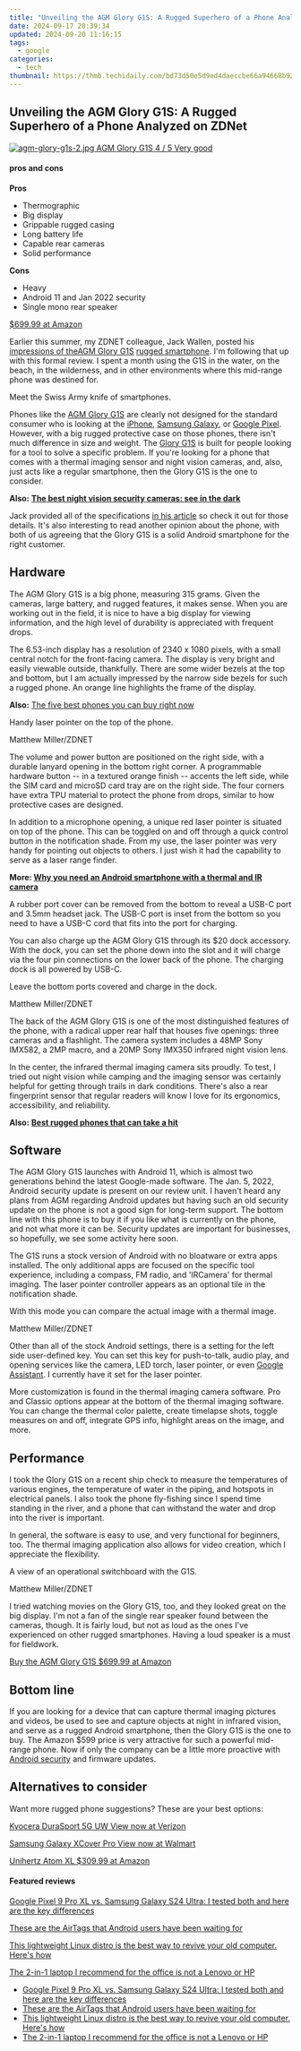 ```yaml
---
title: "Unveiling the AGM Glory G1S: A Rugged Superhero of a Phone Analyzed on ZDNet"
date: 2024-09-17 20:39:34
updated: 2024-09-20 11:16:15
tags:
  - google
categories:
  - tech
thumbnail: https://thmb.techidaily.com/bd73d50e5d9ed4daeccbe66a94668b925bf784c3cbb50495af3357fea0a04a08.png
---
```


## Unveiling the AGM Glory G1S: A Rugged Superhero of a Phone Analyzed on ZDNet

[![agm-glory-g1s-2.jpg](https://www.zdnet.com/a/img/2022/09/21/5ac1a6d1-1388-4782-a8d8-33bb1b94697f/agm-glory-g1s-2.jpg) AGM Glory G1S 4 / 5  Very good](https://buy.geni.us/Proxy.ashx?TSID=368250&GR%5FURL=https%3A%2F%2Fwww.amazon.com%2Fdp%2FB09YYKNRPZ%3FlinkCode%3Dogi%26th%3D1%26psc%3D1%26tag%3Dzd-buy-button-20%26ascsubtag%3D%5F%5FCOM%5FCLICK%5FID%5F%5F%7Cc70aaf48-0706-4df9-8629-cd3fbb59d71f%7Cdtp&dtb=1) 

#### pros and cons

**Pros** 
* Thermographic
* Big display
* Grippable rugged casing
* Long battery life
* Capable rear cameras
* Solid performance

**Cons** 
* Heavy
* Android 11 and Jan 2022 security
* Single mono rear speaker

[$699.99 at Amazon](https://buy.geni.us/Proxy.ashx?TSID=368250&GR%5FURL=https%3A%2F%2Fwww.amazon.com%2Fdp%2FB09YYKNRPZ%3FlinkCode%3Dogi%26th%3D1%26psc%3D1%26tag%3Dzd-buy-button-20%26ascsubtag%3D%5F%5FCOM%5FCLICK%5FID%5F%5F%7Cc70aaf48-0706-4df9-8629-cd3fbb59d71f%7Cdtp&dtb=1)

Earlier this summer, my ZDNET colleague, Jack Wallen, posted his [impressions of the](https://www.zdnet.com/article/the-agm-glory-g1s-phone-boasts-an-infrared-camera-and-laser-pointer/)[AGM Glory G1S](https://www.agmmobile.com/products/us-agm-glory-g1s) [rugged smartphone](https://www.zdnet.com/article/best-rugged-phone/). I'm following that up with this formal review. I spent a month using the G1S in the water, on the beach, in the wilderness, and in other environments where this mid-range phone was destined for. 

Meet the Swiss Army knife of smartphones.

Phones like the [AGM Glory G1S](https://buy.geni.us/Proxy.ashx?TSID=368250&GR%5FURL=https%3A%2F%2Fwww.amazon.com%2FAGM-Smartphone-Unlocked-Snapdragon-Waterproof%2Fdp%2FB09YYKNRPZ%3Ftag%3Dzd-buy-button-20%26ascsubtag%3D%5F%5FCOM%5FCLICK%5FID%5F%5F%7Cc70aaf48-0706-4df9-8629-cd3fbb59d71f%7Cdtp&dtb=1) are clearly not designed for the standard consumer who is looking at the [iPhone](https://www.zdnet.com/article/best-iphone/), [Samsung Galaxy](https://www.zdnet.com/article/best-samsung-phone/), or [Google Pixel](https://www.zdnet.com/article/best-google-phone/). However, with a big rugged protective case on those phones, there isn't much difference in size and weight. The [Glory G1S](https://buy.geni.us/Proxy.ashx?TSID=368250&GR%5FURL=https%3A%2F%2Fwww.amazon.com%2FAGM-Smartphone-Unlocked-Snapdragon-Waterproof%2Fdp%2FB09YYKNRPZ%3Ftag%3Dzd-buy-button-20%26ascsubtag%3D%5F%5FCOM%5FCLICK%5FID%5F%5F%7Cc70aaf48-0706-4df9-8629-cd3fbb59d71f%7Cdtp&dtb=1) is built for people looking for a tool to solve a specific problem. If you're looking for a phone that comes with a thermal imaging sensor and night vision cameras, and, also, just acts like a regular smartphone, then the Glory G1S is the one to consider. 

**Also:** [**The best night vision security cameras: see in the dark**](https://www.zdnet.com/home-and-office/smart-home/the-best-night-vision-security-camera/)

Jack provided all of the specifications [in his article](https://www.zdnet.com/article/the-agm-glory-g1s-phone-boasts-an-infrared-camera-and-laser-pointer/#link={%22role%22:%22standard%22,%22href%22:%22https://www.zdnet.com/article/the-agm-glory-g1s-phone-boasts-an-infrared-camera-and-laser-pointer/%22,%22target%22:%22%22,%22absolute%22:%22%22,%22linkText%22:%22impressions%20of%20the%20%22}) so check it out for those details. It's also interesting to read another opinion about the phone, with both of us agreeing that the Glory G1S is a solid Android smartphone for the right customer. 

##  Hardware 

The AGM Glory G1S is a big phone, measuring 315 grams. Given the cameras, large battery, and rugged features, it makes sense. When you are working out in the field, it is nice to have a big display for viewing information, and the high level of durability is appreciated with frequent drops. 

The 6.53-inch display has a resolution of 2340 x 1080 pixels, with a small central notch for the front-facing camera. The display is very bright and easily viewable outside, thankfully. There are some wider bezels at the top and bottom, but I am actually impressed by the narrow side bezels for such a rugged phone. An orange line highlights the frame of the display. 

**Also:** [The five best phones you can buy right now](https://www.zdnet.com/article/best-phone/)

Handy laser pointer on the top of the phone.

Matthew Miller/ZDNET

The volume and power button are positioned on the right side, with a durable lanyard opening in the bottom right corner. A programmable hardware button -- in a textured orange finish -- accents the left side, while the SIM card and microSD card tray are on the right side. The four corners have extra TPU material to protect the phone from drops, similar to how protective cases are designed. 

In addition to a microphone opening, a unique red laser pointer is situated on top of the phone. This can be toggled on and off through a quick control button in the notification shade. From my use, the laser pointer was very handy for pointing out objects to others. I just wish it had the capability to serve as a laser range finder. 

**More: [Why you need an Android smartphone with a thermal and IR camera](https://www.zdnet.com/article/why-you-need-an-android-smartphone-with-a-thermal-and-ir-camera/)**

A rubber port cover can be removed from the bottom to reveal a USB-C port and 3.5mm headset jack. The USB-C port is inset from the bottom so you need to have a USB-C cord that fits into the port for charging. 

You can also charge up the AGM Glory G1S through its $20 dock accessory. With the dock, you can set the phone down into the slot and it will charge via the four pin connections on the lower back of the phone. The charging dock is all powered by USB-C. 

Leave the bottom ports covered and charge in the dock.

Matthew Miller/ZDNET

The back of the AGM Glory G1S is one of the most distinguished features of the phone, with a radical upper rear half that houses five openings: three cameras and a flashlight. The camera system includes a 48MP Sony IMX582, a 2MP macro, and a 20MP Sony IMX350 infrared night vision lens. 

In the center, the infrared thermal imaging camera sits proudly. To test, I tried out night vision while camping and the imaging sensor was certainly helpful for getting through trails in dark conditions. There's also a rear fingerprint sensor that regular readers will know I love for its ergonomics, accessibility, and reliability. 

**Also:** [**Best rugged phones that can take a hit**](https://www.zdnet.com/article/best-rugged-phone/)

##  Software 

The AGM Glory G1S launches with Android 11, which is almost two generations behind the latest Google-made software. The Jan. 5, 2022, Android security update is present on our review unit. I haven't heard any plans from AGM regarding Android updates but having such an old security update on the phone is not a good sign for long-term support. The bottom line with this phone is to buy it if you like what is currently on the phone, and not what more it can be. Security updates are important for businesses, so hopefully, we see some activity here soon. 

The G1S runs a stock version of Android with no bloatware or extra apps installed. The only additional apps are focused on the specific tool experience, including a compass, FM radio, and 'IRCamera' for thermal imaging. The laser pointer controller appears as an optional tile in the notification shade. 

With this mode you can compare the actual image with a thermal image.

Matthew Miller/ZDNET

Other than all of the stock Android settings, there is a setting for the left side user-defined key. You can set this key for push-to-talk, audio play, and opening services like the camera, LED torch, laser pointer, or even [Google Assistant](https://www.zdnet.com/article/smart-home-standard-google-matter-coming-later-this-year/). I currently have it set for the laser pointer. 

More customization is found in the thermal imaging camera software. Pro and Classic options appear at the bottom of the thermal imaging software. You can change the thermal color palette, create timelapse shots, toggle measures on and off, integrate GPS info, highlight areas on the image, and more. 

##  Performance 

I took the Glory G1S on a recent ship check to measure the temperatures of various engines, the temperature of water in the piping, and hotspots in electrical panels. I also took the phone fly-fishing since I spend time standing in the river, and a phone that can withstand the water and drop into the river is important. 

In general, the software is easy to use, and very functional for beginners, too. The thermal imaging application also allows for video creation, which I appreciate the flexibility. 

A view of an operational switchboard with the G1S.

Matthew Miller/ZDNET

I tried watching movies on the Glory G1S, too, and they looked great on the big display. I'm not a fan of the single rear speaker found between the cameras, though. It is fairly loud, but not as loud as the ones I've experienced on other rugged smartphones. Having a loud speaker is a must for fieldwork. 

[Buy the AGM Glory G1S $699.99 at Amazon](https://buy.geni.us/Proxy.ashx?TSID=368250&GR%5FURL=https%3A%2F%2Fwww.amazon.com%2Fdp%2FB09YYKNRPZ%3FlinkCode%3Dogi%26th%3D1%26psc%3D1%26tag%3Dzd-buy-button-20%26ascsubtag%3D%5F%5FCOM%5FCLICK%5FID%5F%5F%7Cc70aaf48-0706-4df9-8629-cd3fbb59d71f%7Cdtp&dtb=1)

##  Bottom line 

If you are looking for a device that can capture thermal imaging pictures and videos, be used to see and capture objects at night in infrared vision, and serve as a rugged Android smartphone, then the Glory G1S is the one to buy. The Amazon $599 price is very attractive for such a powerful mid-range phone. Now if only the company can be a little more proactive with [Android security](https://www.zdnet.com/article/android-security-how-this-new-malware-has-become-a-top-smartphone-threat/) and firmware updates. 

##  Alternatives to consider 

Want more rugged phone suggestions? These are your best options: 

[Kyocera DuraSport 5G UW View now at Verizon](https://www.anrdoezrs.net/links/9041660/type/dlg/sid/zd-%5F%5FCOM%5FCLICK%5FID%5F%5F-dtp/https://www.verizon.com/smartphones/kyocera-durasport-5g-uw)

[Samsung Galaxy XCover Pro View now at Walmart](https://goto.walmart.com/c/5597632/565706/9383?sharedId=zdnet&u=https%3A%2F%2Fwww.walmart.com%2Fip%2FSamsung-Galaxy-XCover-Pro-Black-64GB%2F142166714%3F&subId1=zd-__COM_CLICK_ID__-dtp)

[Unihertz Atom XL $309.99 at Amazon](https://buy.geni.us/Proxy.ashx?TSID=368250&GR%5FURL=https%3A%2F%2Fwww.amazon.com%2Fdp%2FB08JLT512D%3FlinkCode%3Dogi%26th%3D1%26psc%3D1%26tag%3Dzd-buy-button-20%26ascsubtag%3D%5F%5FCOM%5FCLICK%5FID%5F%5F%7Cc70aaf48-0706-4df9-8629-cd3fbb59d71f%7Cdtp&dtb=1)

#### Featured reviews

[Google Pixel 9 Pro XL vs. Samsung Galaxy S24 Ultra: I tested both and here are the key differences](https://www.zdnet.com/article/google-pixel-9-pro-xl-vs-samsung-galaxy-s24-ultra/ "Google Pixel 9 Pro XL vs. Samsung Galaxy S24 Ultra: I tested both and here are the key differences")

[These are the AirTags that Android users have been waiting for](https://www.zdnet.com/article/these-are-the-airtags-that-android-users-have-been-waiting-for/ "These are the AirTags that Android users have been waiting for")

[This lightweight Linux distro is the best way to revive your old computer. Here's how](https://www.zdnet.com/article/this-lightweight-linux-distro-is-the-best-way-to-revive-your-old-computer-heres-how/ "This lightweight Linux distro is the best way to revive your old computer. Here's how")

[The 2-in-1 laptop I recommend for the office is not a Lenovo or HP](https://www.zdnet.com/article/the-2-in-1-laptop-i-recommend-for-the-office-is-not-a-lenovo-or-hp/ "The 2-in-1 laptop I recommend for the office is not a Lenovo or HP")

* [Google Pixel 9 Pro XL vs. Samsung Galaxy S24 Ultra: I tested both and here are the key differences](https://www.zdnet.com/article/google-pixel-9-pro-xl-vs-samsung-galaxy-s24-ultra/ "Google Pixel 9 Pro XL vs. Samsung Galaxy S24 Ultra: I tested both and here are the key differences")
* [These are the AirTags that Android users have been waiting for](https://www.zdnet.com/article/these-are-the-airtags-that-android-users-have-been-waiting-for/ "These are the AirTags that Android users have been waiting for")
* [This lightweight Linux distro is the best way to revive your old computer. Here's how](https://www.zdnet.com/article/this-lightweight-linux-distro-is-the-best-way-to-revive-your-old-computer-heres-how/ "This lightweight Linux distro is the best way to revive your old computer. Here's how")
* [The 2-in-1 laptop I recommend for the office is not a Lenovo or HP](https://www.zdnet.com/article/the-2-in-1-laptop-i-recommend-for-the-office-is-not-a-lenovo-or-hp/ "The 2-in-1 laptop I recommend for the office is not a Lenovo or HP")

<ins class="adsbygoogle"
     style="display:block"
     data-ad-format="autorelaxed"
     data-ad-client="ca-pub-7571918770474297"
     data-ad-slot="1223367746"></ins>



<ins class="adsbygoogle"
     style="display:block"
     data-ad-client="ca-pub-7571918770474297"
     data-ad-slot="8358498916"
     data-ad-format="auto"
     data-full-width-responsive="true"></ins>
